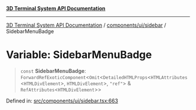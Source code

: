 [**3D Terminal System API Documentation**](../../../../README.md)

***

[3D Terminal System API Documentation](../../../../README.md) / [components/ui/sidebar](../README.md) / SidebarMenuBadge

# Variable: SidebarMenuBadge

> `const` **SidebarMenuBadge**: `ForwardRefExoticComponent`\<`Omit`\<`DetailedHTMLProps`\<`HTMLAttributes`\<`HTMLDivElement`\>, `HTMLDivElement`\>, `"ref"`\> & `RefAttributes`\<`HTMLDivElement`\>\>

Defined in: [src/components/ui/sidebar.tsx:663](https://github.com/Dicommunitas/ThreeJS_Terminal_3D2/blob/52232744018ed621d550262a267cac5a8cb3ae25/src/components/ui/sidebar.tsx#L663)
